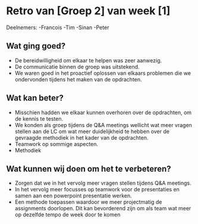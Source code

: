 # Retro van [Groep 2] van week [1]

Deelnemers: 	-Francois
		-Tim
		-Sinan
		-Peter
		

## Wat ging goed?
- De bereidwilligheid om elkaar te helpen was zeer aanwezig.
- De communicatie binnen de groep was uitstekend.
- We waren goed in het proactief oplossen van elkaars problemen die we ondervonden tijdens het maken van de opdrachten.

## Wat kan beter?
- Misschien hadden we elkaar kunnen overhoren over de opdrachten, om de kennis te testen.
- We konden als groep tijdens de Q&A meetings wellicht wat meer vragen stellen aan de LC om wat meer duidelijkheid te hebben over de gevraagde methodiek in het kader van de opdrachten.
- Teamwork op sommige aspecten.
- Methodiek


## Wat kunnen wij doen om het te verbeteren?
- Zorgen dat we in het vervolg meer vragen stellen tijdens Q&A meetings.
- In het vervolg meer focusses op teamwork voor de presentaties en samen aan een powerpoint presentatie werken.
- Een methode toepassen waardoor we meer projectmatig de assignments doorlopen. Dit kan bevorderend zijn om als team wat meer op dezelfde tempo de week door te komen


